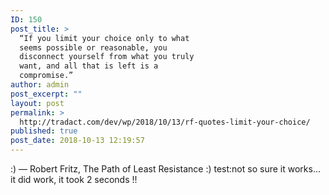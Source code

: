 ```yaml
---
ID: 150
post_title: >
  “If you limit your choice only to what
  seems possible or reasonable, you
  disconnect yourself from what you truly
  want, and all that is left is a
  compromise.”
author: admin
post_excerpt: ""
layout: post
permalink: >
  http://tradact.com/dev/wp/2018/10/13/rf-quotes-limit-your-choice/
published: true
post_date: 2018-10-13 12:19:57
---
```

:)
― Robert Fritz, The Path of Least Resistance
:)
test:not so sure it works...
it did work, it took 2 seconds !!